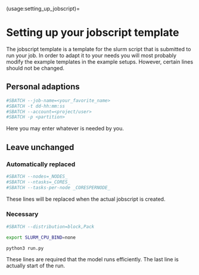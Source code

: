 (usage:setting_up_jobscript)=
# Setting up your jobscript template

The jobscript template is a template for the slurm script that is submitted to run your job.
In order to adapt it to your needs you will most probably modify the example templates in the example setups.
However, certain lines should not be changed.


## Personal adaptions

``` bash
#SBATCH --job-name=<your_favorite_name>
#SBATCH -t dd-hh:mm:ss
#SBATCH --account=<project/user> 
#SBATCH -p <partition>
```

Here you may enter whatever is needed by you.

## Leave unchanged

### Automatically replaced 

``` bash
#SBATCH --nodes=_NODES_
#SBATCH --ntasks=_CORES_
#SBATCH --tasks-per-node _CORESPERNODE_
```

These lines will be replaced when the actual jobscript is created.

### Necessary

``` bash
#SBATCH --distribution=block,Pack

export SLURM_CPU_BIND=none

python3 run.py
```

These lines are required that the model runs efficiently.
The last line is actually start of the run.
